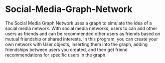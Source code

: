 # Social-Media-Graph-Network
The Social Media Graph Network uses a graph to simulate the idea of a social media network. With social media networks, users to can add other users as friends and can be recommended other users as friends based on mutual friendship or shared interests. In this program, you can create your own network with User objects, inserting them into the graph, adding friendships between users you created, and then get friend recommendations for specific users in the graph.
